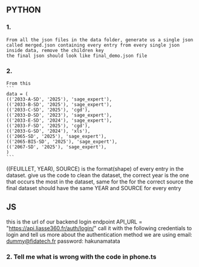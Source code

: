 

## PYTHON
### 1.
    From all the json files in the data folder, generate us a single json called merged.json containing every entry from every single json inside data, remove the children key
    the final json should look like final_demo.json file

### 2.
    From this 
    ```  
    data = (
    (('2033-A-SD', '2025'), 'sage_expert'), 
    (('2033-B-SD', '2025'), 'sage_expert'), 
    (('2033-C-SD', '2025'), 'cgd'), 
    (('2033-D-SD', '2023'), 'sage_expert'), 
    (('2033-E-SD', '2024'), 'sage_expert'), 
    (('2033-F-SD', '2025'), 'cgd'), 
    (('2033-G-SD', '2024'), 'xls'), 
    (('2065-SD', '2025'), 'sage_expert'), 
    (('2065-BIS-SD', '2025'), 'sage_expert'), 
    (('2067-SD', '2025'), 'sage_expert'), 
    ) 
    ```

    
    
    
    
((FEUILLET, YEAR), SOURCE) is the format(shape) of every entry in the dataset.
give us the code to clean the dataset, the correct year is the one that occurs the most in the dataset, same for the for the correct source
the final dataset should have the same YEAR and SOURCE for every entry


## JS


this is the url of our backend login endpoint API_URL = "https://api.liasse360.fr/auth/login/"
call it with the following credentials to login and tell us more about the authentication method we are using
email: dummy@fidatech.fr
password: hakunamatata

### 2. Tell me what is wrong with the code in phone.ts



